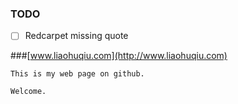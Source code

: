 ### TODO

- [ ] Redcarpet missing quote

###[www.liaohuqiu.com](http://www.liaohuqiu.com)


    This is my web page on github. 
    
    Welcome.
